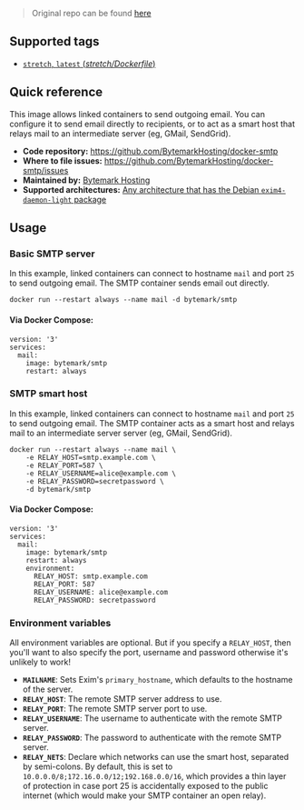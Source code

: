 > Original repo can be found [here](https://github.com/BytemarkHosting/docker-smtp)

## Supported tags

* [`stretch`, `latest` (*stretch/Dockerfile*)](https://github.com/BytemarkHosting/docker-smtp/blob/master/stretch/Dockerfile)

## Quick reference

This image allows linked containers to send outgoing email. You can configure
it to send email directly to recipients, or to act as a smart host that relays
mail to an intermediate server (eg, GMail, SendGrid).

* **Code repository:**
  https://github.com/BytemarkHosting/docker-smtp
* **Where to file issues:**
  https://github.com/BytemarkHosting/docker-smtp/issues
* **Maintained by:**
  [Bytemark Hosting](https://www.bytemark.co.uk)
* **Supported architectures:**
  [Any architecture that has the Debian `exim4-daemon-light` package](https://packages.debian.org/stretch/exim4-daemon-light)

## Usage

### Basic SMTP server

In this example, linked containers can connect to hostname `mail` and port `25`
to send outgoing email. The SMTP container sends email out directly.

```
docker run --restart always --name mail -d bytemark/smtp

```

#### Via Docker Compose:

```
version: '3'
services:
  mail:
    image: bytemark/smtp
    restart: always

```

### SMTP smart host

In this example, linked containers can connect to hostname `mail` and port `25`
to send outgoing email. The SMTP container acts as a smart host and relays mail
to an intermediate server server (eg, GMail, SendGrid).

```
docker run --restart always --name mail \
    -e RELAY_HOST=smtp.example.com \
    -e RELAY_PORT=587 \
    -e RELAY_USERNAME=alice@example.com \
    -e RELAY_PASSWORD=secretpassword \
    -d bytemark/smtp

```

#### Via Docker Compose:

```
version: '3'
services:
  mail:
    image: bytemark/smtp
    restart: always
    environment:
      RELAY_HOST: smtp.example.com
      RELAY_PORT: 587
      RELAY_USERNAME: alice@example.com
      RELAY_PASSWORD: secretpassword

```

### Environment variables

All environment variables are optional. But if you specify a `RELAY_HOST`, then
you'll want to also specify the port, username and password otherwise it's
unlikely to work!

* **`MAILNAME`**: Sets Exim's `primary_hostname`, which defaults to the
  hostname of the server.
* **`RELAY_HOST`**: The remote SMTP server address to use.
* **`RELAY_PORT`**: The remote SMTP server port to use.
* **`RELAY_USERNAME`**: The username to authenticate with the remote SMTP
  server.
* **`RELAY_PASSWORD`**: The password to authenticate with the remote SMTP
  server.
* **`RELAY_NETS`**: Declare which networks can use the smart host, separated by
  semi-colons. By default, this is set to
  `10.0.0.0/8;172.16.0.0/12;192.168.0.0/16`, which provides a thin layer of
  protection in case port 25 is accidentally exposed to the public internet
  (which would make your SMTP container an open relay).

